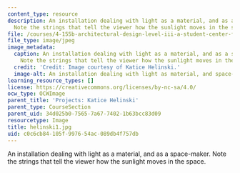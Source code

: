 ```yaml
---
content_type: resource
description: An installation dealing with light as a material, and as a space-maker.
  Note the strings that tell the viewer how the sunlight moves in the space.
file: /courses/4-155b-architectural-design-level-iii-a-student-center-for-mit-fall-2004/c0c6cb84105f997654ac089db4f757db_helinski1.jpg
file_type: image/jpeg
image_metadata:
  caption: An installation dealing with light as a material, and as a space-maker.
    Note the strings that tell the viewer how the sunlight moves in the space.
  credit: 'Credit: Image courtesy of Katice Helinski.'
  image-alt: An installation dealing with light as material, and space-maker.
learning_resource_types: []
license: https://creativecommons.org/licenses/by-nc-sa/4.0/
ocw_type: OCWImage
parent_title: 'Projects: Katice Helinski'
parent_type: CourseSection
parent_uid: 34d025b0-7565-7a67-7402-1b63bcc83d09
resourcetype: Image
title: helinski1.jpg
uid: c0c6cb84-105f-9976-54ac-089db4f757db
---
```

An installation dealing with light as a material, and as a space-maker. Note the strings that tell the viewer how the sunlight moves in the space.